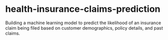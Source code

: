 # health-insurance-claims-prediction
Building a machine learning model to predict the likelihood of an insurance claim being filed based on customer demographics, policy details, and past claims.

